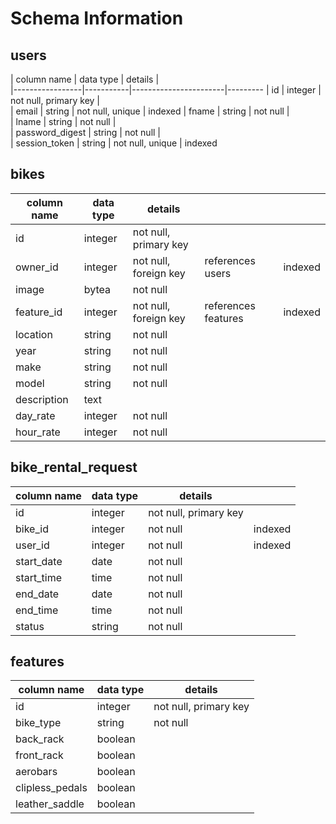 # Schema Information

## users
| column name     | data type | details               |         
|-----------------|-----------|-----------------------|---------
| id              | integer   | not null, primary key |         
| email           | string    | not null, unique      | indexed 
| fname           | string    | not null              |         
| lname           | string    | not null              |         
| password_digest | string    | not null              |         
| session_token   | string    | not null, unique      | indexed 

## bikes
| column name | data type | details               |                     |         |
|-------------|-----------|-----------------------|---------------------|---------|
| id          | integer   | not null, primary key |                     |         |
| owner_id    | integer   | not null, foreign key | references users    | indexed |
| image       | bytea     | not null              |                     |         |
| feature_id  | integer   | not null, foreign key | references features | indexed |
| location    | string    | not null              |                     |         |
| year        | string    | not null              |                     |         |
| make        | string    | not null              |                     |         |
| model       | string    | not null              |                     |         |
| description | text      |                       |                     |         |
| day_rate    | integer   | not null              |                     |         |
| hour_rate   | integer   | not null              |                     |         |

## bike_rental_request
| column name | data type | details               |         |
|-------------|-----------|-----------------------|---------|
| id          | integer   | not null, primary key |         |
| bike_id     | integer   | not null              | indexed |
| user_id     | integer   | not null              | indexed |
| start_date  | date      | not null              |         |
| start_time  | time      | not null              |         |
| end_date    | date      | not null              |         |
| end_time    | time      | not null              |         |
| status      | string    | not null              |         |

## features
| column name     | data type | details               |
|-----------------|-----------|-----------------------|
| id              | integer   | not null, primary key |
| bike_type       | string    | not null              |
| back_rack       | boolean   |                       |
| front_rack      | boolean   |                       |
| aerobars        | boolean   |                       |
| clipless_pedals | boolean   |                       |
| leather_saddle  | boolean   |                       |


